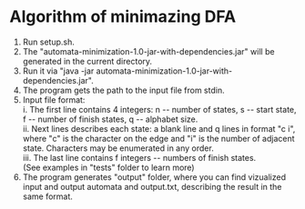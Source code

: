 # Algorithm of minimazing DFA
1. Run setup.sh.
2. The "automata-minimization-1.0-jar-with-dependencies.jar" will be generated in the current directory.
3. Run it via "java -jar automata-minimization-1.0-jar-with-dependencies.jar".
4. The program gets the path to the input file from stdin.
5. Input file format:<br />
  i. The first line contains 4 integers: n -- number of states, s -- start state, f -- number of finish states, q -- alphabet size.<br />
  ii. Next lines describes each state: a blank line and q lines in format "c i", where "c" is the character on the edge and "i" is the number of adjacent state. Characters may be enumerated in any order.<br />
  iii. The last line contains f integers -- numbers of finish states.<br />
(See examples in "tests" folder to learn more)
6. The program generates "output" folder, where you can find vizualized input and output automata and output.txt, describing the result in the same format.
